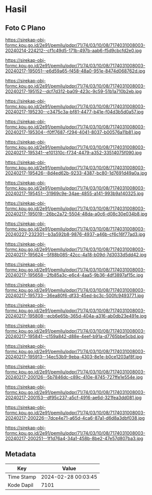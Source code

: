 # Hasil

## Foto C Plano

https://sirekap-obj-formc.kpu.go.id/2e91/pemilu/pdpr/71/74/03/10/08/7174031008003-20240214-224212--cf1c49d5-171b-497b-aab6-f5d9cbcfd2e0.jpg

https://sirekap-obj-formc.kpu.go.id/2e91/pemilu/pdpr/71/74/03/10/08/7174031008003-20240217-195051--e6d59a65-f458-48a0-951e-8474d068762d.jpg

https://sirekap-obj-formc.kpu.go.id/2e91/pemilu/pdpr/71/74/03/10/08/7174031008003-20240217-195152--dcf7d312-ba09-423c-9c59-51b1a710b2eb.jpg

https://sirekap-obj-formc.kpu.go.id/2e91/pemilu/pdpr/71/74/03/10/08/7174031008003-20240217-195230--c3475c3a-bf81-4477-b41e-f04d3b5d0a57.jpg

https://sirekap-obj-formc.kpu.go.id/2e91/pemilu/pdpr/71/74/03/10/08/7174031008003-20240217-195304--f0ff7687-f294-4041-8037-b00576a11b81.jpg

https://sirekap-obj-formc.kpu.go.id/2e91/pemilu/pdpr/71/74/03/10/08/7174031008003-20240217-195341--e101310c-f734-4479-a352-33514075f090.jpg

https://sirekap-obj-formc.kpu.go.id/2e91/pemilu/pdpr/71/74/03/10/08/7174031008003-20240217-195426--8d4ed62b-9233-4387-bc80-1d7691d49a0a.jpg

https://sirekap-obj-formc.kpu.go.id/2e91/pemilu/pdpr/71/74/03/10/08/7174031008003-20240217-195451--31969c9e-34ae-4855-a141-993b9a140325.jpg

https://sirekap-obj-formc.kpu.go.id/2e91/pemilu/pdpr/71/74/03/10/08/7174031008003-20240217-195019--26bc2a72-5504-48da-a0c6-d08c30e034b8.jpg

https://sirekap-obj-formc.kpu.go.id/2e91/pemilu/pdpr/71/74/03/10/08/7174031008003-20240227-232301--b3a592b8-9876-4937-a46b-cf6c16f77ad3.jpg

https://sirekap-obj-formc.kpu.go.id/2e91/pemilu/pdpr/71/74/03/10/08/7174031008003-20240217-195624--5f88b085-42cc-4a18-b09d-7d3033d5dd42.jpg

https://sirekap-obj-formc.kpu.go.id/2e91/pemilu/pdpr/71/74/03/10/08/7174031008003-20240217-195658--2fb85a3c-e6c4-4aa5-9b36-4df3897af15c.jpg

https://sirekap-obj-formc.kpu.go.id/2e91/pemilu/pdpr/71/74/03/10/08/7174031008003-20240217-195733--36ea80f6-df33-45ed-bc3c-500fc9493771.jpg

https://sirekap-obj-formc.kpu.go.id/2e91/pemilu/pdpr/71/74/03/10/08/7174031008003-20240217-195808--ecb6e65b-365d-404a-a316-ab0db23e491e.jpg

https://sirekap-obj-formc.kpu.go.id/2e91/pemilu/pdpr/71/74/03/10/08/7174031008003-20240217-195841--c159a842-d88e-4eef-b91a-d7765bbe5cbd.jpg

https://sirekap-obj-formc.kpu.go.id/2e91/pemilu/pdpr/71/74/03/10/08/7174031008003-20240217-195913--14ec53b9-9eba-4303-8e1e-b0ce1203af8f.jpg

https://sirekap-obj-formc.kpu.go.id/2e91/pemilu/pdpr/71/74/03/10/08/7174031008003-20240217-200126--5b7846dc-c89c-410e-8745-727ffe1e554e.jpg

https://sirekap-obj-formc.kpu.go.id/2e91/pemilu/pdpr/71/74/03/10/08/7174031008003-20240217-200153--df95c237-a5cf-4916-ae6d-321fea3dd081.jpg

https://sirekap-obj-formc.kpu.go.id/2e91/pemilu/pdpr/71/74/03/10/08/7174031008003-20240217-200226--7dce4e71-a65d-4ca6-87a1-d6d8a3dbf038.jpg

https://sirekap-obj-formc.kpu.go.id/2e91/pemilu/pdpr/71/74/03/10/08/7174031008003-20240217-200251--1f1d76a4-34a1-458b-8be2-47e57d807ba3.jpg


## Metadata

| Key        | Value               |
| ---------- | ------------------- |
| Time Stamp | 2024-02-28 00:03:45 |
| Kode Dapil | 7101                |



